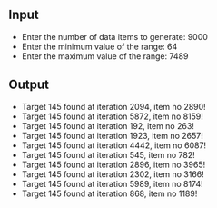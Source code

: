 ## Input

- Enter the number of data items to generate: 9000
- Enter the minimum value of the range: 64 
- Enter the maximum value of the range: 7489

## Output

- Target 145 found at iteration 2094, item no 2890!
- Target 145 found at iteration 5872, item no 8159!
- Target 145 found at iteration 192, item no 263!
- Target 145 found at iteration 1923, item no 2657!
- Target 145 found at iteration 4442, item no 6087!
- Target 145 found at iteration 545, item no 782!
- Target 145 found at iteration 2896, item no 3965!
- Target 145 found at iteration 2302, item no 3166!
- Target 145 found at iteration 5989, item no 8174!
- Target 145 found at iteration 868, item no 1189!
